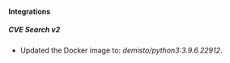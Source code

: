 #### Integrations
##### CVE Search v2
- Updated the Docker image to: *demisto/python3:3.9.6.22912*.
